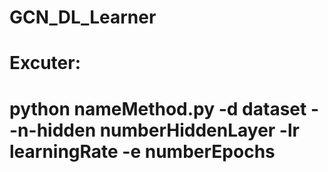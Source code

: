 # GCN_DL_Learner
# Excuter:
# python nameMethod.py -d dataset --n-hidden numberHiddenLayer -lr learningRate -e numberEpochs
